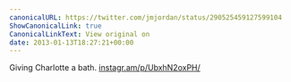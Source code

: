 ```yaml
---
canonicalURL: https://twitter.com/jmjordan/status/290525459127599104
ShowCanonicalLink: true
CanonicalLinkText: View original on
date: 2013-01-13T18:27:21+00:00
---
```

Giving Charlotte a bath. [instagr.am/p/UbxhN2oxPH/](http://instagr.am/p/UbxhN2oxPH/)